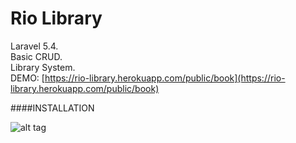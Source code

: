 # Rio Library

Laravel 5.4.  
Basic CRUD.  
Library System.  
DEMO: [https://rio-library.herokuapp.com/public/book](https://rio-library.herokuapp.com/public/book)    

####INSTALLATION


![alt tag](https://preview.ibb.co/bURbgQ/rio_Library.png)